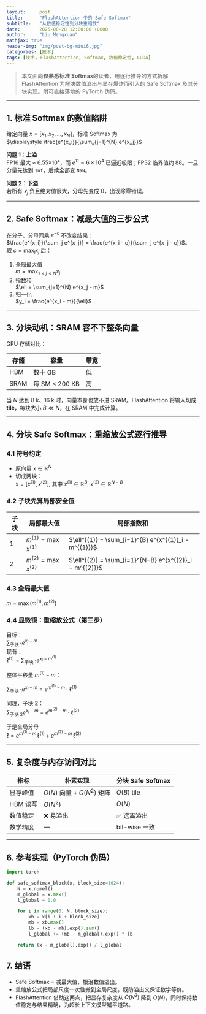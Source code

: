 ```yaml
---
layout:     post
title:      "FlashAttention 中的 Safe Softmax"
subtitle:   "从数值稳定性到分块重缩放"
date:       2025-08-28 12:00:00 +0800
author:     "Liu Mengxuan"
mathjax: true
header-img: "img/post-bg-miui6.jpg"
categories: [技术]
tags: [技术, FlashAttention, Softmax, 数值稳定性, CUDA]
---
```


> 本文面向**仅熟悉标准 Softmax**的读者，用逐行推导的方式拆解 FlashAttention 为解决数值溢出与显存爆炸而引入的 Safe Softmax 及其分块实现。附可直接落地的 PyTorch 伪码。

---

## 1. 标准 Softmax 的数值陷阱
给定向量 $x=[x_1,x_2,\dots,x_N]$，标准 Softmax 为  
$\displaystyle \frac{e^{x_i}}{\sum_{j=1}^{N} e^{x_j}}$

**问题 1：上溢**  
FP16 最大 ≈ 6.55×10⁴，而 $e^{11}\approx 6\times10^4$ 已逼近极限；FP32 临界值约 88。一旦分量先达到 `Inf`，后续全部变 `NaN`。

**问题 2：下溢**  
若所有 $x_j$ 负且绝对值很大，分母先变成 0，出现除零错误。

---

## 2. Safe Softmax：减最大值的三步公式
在分子、分母同乘 $e^{-c}$ 不改变结果：  
$\frac{e^{x_i}}{\sum_j e^{x_j}} = \frac{e^{x_i - c}}{\sum_j e^{x_j - c}}$。  
取 $c = \max_j x_j$ 后：

1. 全局最大值  
   $m = \max_{1\le j\le N} x_j$  
2. 指数和  
   $\ell = \sum_{j=1}^{N} e^{x_j - m}$  
3. 归一化  
   $y_i = \frac{e^{x_i - m}}{\ell}$

---

## 3. 分块动机：SRAM 容不下整条向量
GPU 存储对比：

| 存储 | 容量 | 带宽 |
|---|---|---|
| HBM | 数十 GB | 低 |
| SRAM | 每 SM < 200 KB | 高 |

当 $N$ 达到 8 k、16 k 时，向量本身也放不进 SRAM。FlashAttention 将输入切成 **tile**，每块大小 $B \ll N$，在 SRAM 中完成计算。

---

## 4. 分块 Safe Softmax：重缩放公式逐行推导

### 4.1 符号约定
- 原向量 $x \in \mathbb{R}^{N}$  
- 切成两块：  
  $x = [x^{(1)}, x^{(2)}]$, 其中 $x^{(1)} \in \mathbb{R}^{B},\ x^{(2)} \in \mathbb{R}^{N-B}$

### 4.2 子块先算局部安全值
| 子块 | 局部最大值 | 局部指数和 |
|---|---|---|
| 1 | $m^{(1)} = \max x^{(1)}$ | $\ell^{(1)} = \sum_{i=1}^{B} e^{x^{(1)}_i - m^{(1)}}$ |
| 2 | $m^{(2)} = \max x^{(2)}$ | $\ell^{(2)} = \sum_{i=1}^{N-B} e^{x^{(2)}_i - m^{(2)}}$ |

### 4.3 全局最大值
$m = \max(m^{(1)}, m^{(2)})$

### 4.4 显微镜：重缩放公式（第三步）
目标：  
$\sum_{\text{子块 1}} e^{x_i - m}$  
现有：  
$\ell^{(1)} = \sum_{\text{子块 1}} e^{x_i - m^{(1)}}$

整体平移量 $m^{(1)} - m$：

$\sum_{\text{子块 1}} e^{x_i - m} = e^{m^{(1)} - m}\cdot \ell^{(1)}$

同理，子块 2：  
$\sum_{\text{子块 2}} e^{x_i - m} = e^{m^{(2)} - m}\cdot \ell^{(2)}$

于是全局分母  
$\ell = e^{m^{(1)} - m}\,\ell^{(1)} + e^{m^{(2)} - m}\,\ell^{(2)}$

---

## 5. 复杂度与内存访问对比

| 指标 | 朴素实现 | 分块 Safe Softmax |
|---|---|---|
| 显存峰值 | $O(N)$ 向量 + $O(N^2)$ 矩阵 | $O(B)$ tile |
| HBM 读写 | $O(N^2)$ | $O(N)$ |
| 数值稳定 | ❌ 易溢出 | ✅ 远离溢出 |
| 数学精度 | — | bit-wise 一致 |

---

## 6. 参考实现（PyTorch 伪码）

```python
import torch

def safe_softmax_block(x, block_size=1024):
    N = x.numel()
    m_global = x.max()
    l_global = 0.0

    for i in range(0, N, block_size):
        xb = x[i : i + block_size]
        mb = xb.max()
        lb = (xb - mb).exp().sum()
        l_global += (mb - m_global).exp() * lb

    return (x - m_global).exp() / l_global
```


## 7. 结语

- Safe Softmax = 减最大值，根治数值溢出。  
- 重缩放公式把局部尺度一次性搬到全局尺度，既防溢出又保证数学等价。  
- FlashAttention 借助这两点，把显存复杂度从 $O(N^2)$ 降到 $O(N)$，同时保持数值稳定与结果精确，为超长上下文模型铺平道路。
